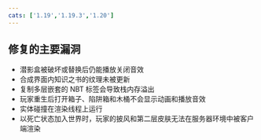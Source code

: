 ```yaml
---
cats: ['1.19','1.19.3','1.20']
---
```

## 修复的主要漏洞
* 潜影盒被破坏或替换后仍能播放关闭音效
* 合成界面内知识之书的纹理未被更新
* 复制多层嵌套的 NBT 标签会导致栈内存溢出
* 玩家重生后打开箱子、陷阱箱和木桶不会显示动画和播放音效
* 实体碰撞在渲染线程上运行
* 以死亡状态加入世界时，玩家的披风和第二层皮肤无法在服务器环境中被客户端渲染
